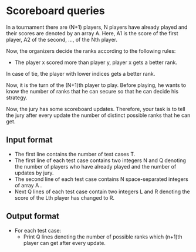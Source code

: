 # Scoreboard queries

In a tournament there are (N+1) players, N players have already played and their scores are denoted by an array A. Here, A1 is the score of the first player, A2 of the second, ..., of the Nth player.

Now, the organizers decide the ranks according to the following rules:

- The player x scored more than player y, player x gets a better rank.

In case of tie, the player with lower indices gets a better rank.

Now, it is the turn of the (N+1)th player to play. Before playing, he wants to know the number of ranks that he can secure so that he can decide his strategy.

Now, the jury has some scoreboard updates. Therefore, your task is to tell the jury after every update the number of distinct possible ranks that he can get.

## Input format

- The first line contains the number of test cases T.
- The first line of each test case contains two integers N and Q denoting the number of players who have already played and the number of updates by jury.
- The second line of each test case contains N space-separated integers of array A .
- Next Q lines of each test case contain two integers L and R denoting the score of the Lth player has changed to R.

## Output format

- For each test case:
  - Print Q lines denoting the number of possible ranks which (n+1)th player can get after every update.
